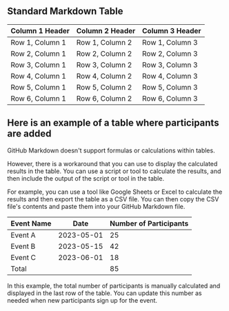 <h2> Standard Markdown Table </h2>

| Column 1 Header | Column 2 Header | Column 3 Header |
| --------------- | --------------- | --------------- |
| Row 1, Column 1 | Row 1, Column 2 | Row 1, Column 3 |
| Row 2, Column 1 | Row 2, Column 2 | Row 2, Column 3 |
| Row 3, Column 1 | Row 3, Column 2 | Row 3, Column 3 |
| Row 4, Column 1 | Row 4, Column 2 | Row 4, Column 3 |
| Row 5, Column 1 | Row 5, Column 2 | Row 5, Column 3 |
| Row 6, Column 1 | Row 6, Column 2 | Row 6, Column 3 |


<h2> Here is an example of a table where participants are added </h2>


GitHub Markdown doesn't support formulas or calculations within tables.



However, there is a workaround that you can use to display the calculated results in the table. You can use a script or tool to calculate the results, and then include the output of the script or tool in the table.


For example, you can use a tool like Google Sheets or Excel to calculate the results and then export the table as a CSV file. You can then copy the CSV file's contents and paste them into your GitHub Markdown file.


| Event Name | Date      | Number of Participants |
| ---------- | ----------| -----------------------|
| Event A    | 2023-05-01| 25                     |
| Event B    | 2023-05-15| 42                     |
| Event C    | 2023-06-01| 18                     |
| Total      |           | 85                     |


In this example, the total number of participants is manually calculated and displayed in the last row of the table. You can update this number as needed when new participants sign up for the event.
